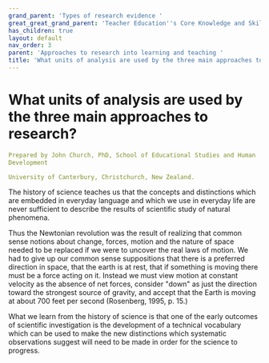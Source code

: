 ```yaml
---
grand_parent: 'Types of research evidence '
great_great_grand_parent: 'Teacher Education''s Core Knowledge and Skills.'
has_children: true
layout: default
nav_order: 3
parent: 'Approaches to research into learning and teaching '
title: 'What units of analysis are used by the three main approaches to research? '
---
```

# What units of analysis are used by the three main approaches to research?


```yaml
Prepared by John Church, PhD, School of Educational Studies and Human
Development

University of Canterbury, Christchurch, New Zealand.
```


The history of science teaches us that the concepts and distinctions
which are embedded in everyday language and which we use in everyday
life are never sufficient to describe the results of scientific study of
natural phenomena.

Thus the Newtonian revolution was the result of realizing that common
sense notions about change, forces, motion and the nature of space
needed to be replaced if we were to uncover the real laws of motion. We
had to give up our common sense suppositions that there is a preferred
direction in space, that the earth is at rest, that if something is
moving there must be a force acting on it. Instead we must view motion
at constant velocity as the absence of net forces, consider "down" as
just the direction toward the strongest source of gravity, and accept
that the Earth is moving at about 700 feet per second (Rosenberg, 1995,
p. 15.)

What we learn from the history of science is that one of the early
outcomes of scientific investigation is the development of a technical
vocabulary which can be used to make the new distinctions which
systematic observations suggest will need to be made in order for the
science to progress.
